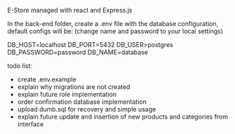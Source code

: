 E-Store managed with react and Express.js

In the back-end folder, create a .env file with the database configuration, default configs will be:
(change name and password to your local settings)

DB_HOST=localhost
DB_PORT=5432
DB_USER=postgres
DB_PASSWORD=password
DB_NAME=database


todo list:
- create .env.example
- explain why migrations are not created
- explain future role implementation
- order confirmation database implementation
- upload dumb.sql for recovery and simple usage
- explain future update and insertion of new products and categories from interface 